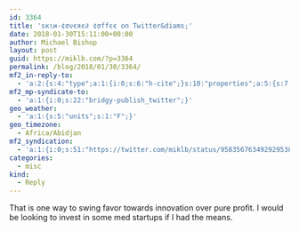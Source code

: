 ```yaml
---
id: 3364
title: 'ѕкιи-¢σνєяє∂ ¢σffєє on Twitter&diams;'
date: 2018-01-30T15:11:00+00:00
author: Michael Bishop
layout: post
guid: https://miklb.com/?p=3364
permalink: /blog/2018/01/30/3364/
mf2_in-reply-to:
  - 'a:2:{s:4:"type";a:1:{i:0;s:6:"h-cite";}s:10:"properties";a:5:{s:7:"summary";a:1:{i:0;s:85:"“so… the market decided it wants universal healthcare? https://t.co/EWRCltbgyE”";}s:4:"name";a:1:{i:0;s:46:"ѕкιи-¢σνєяє∂ ¢σffєє on Twitter";}s:3:"url";a:1:{i:0;s:54:"https://twitter.com/norcross/status/958353652703485953";}s:11:"publication";a:1:{i:0;s:7:"Twitter";}s:8:"featured";a:1:{i:0;s:76:"https://pbs.twimg.com/profile_images/902172601879068672/qLcjgPTx_400x400.jpg";}}}'
mf2_mp-syndicate-to:
  - 'a:1:{i:0;s:22:"bridgy-publish_twitter";}'
geo_weather:
  - 'a:1:{s:5:"units";s:1:"F";}'
geo_timezone:
  - Africa/Abidjan
mf2_syndication:
  - 'a:1:{i:0;s:51:"https://twitter.com/miklb/status/958356763492929538";}'
categories:
  - misc
kind:
  - Reply
---
```

That is one way to swing favor towards innovation over pure profit. I would be looking to invest in some med startups if I had the means.